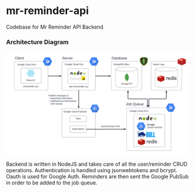 # mr-reminder-api

Codebase for Mr Reminder API Backend

### Architecture Diagram

![arch_diagram](https://github.com/DigitalWatergun/mr-reminder-api/blob/main/diagram/MrReminder_Architecture_Diagram.png)

Backend is written in NodeJS and takes care of all the user/reminder CRUD operations. 
Authentication is handled using jsonwebtokens and bcrypt. Oauth is used for Google Auth.
Reminders are then sent the Google PubSub in order to be added to the job queue.
